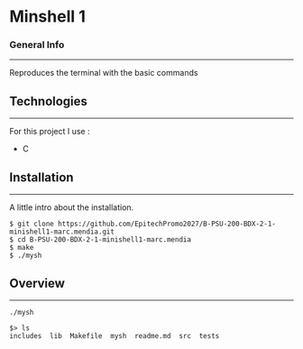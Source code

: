 # Minshell 1
### General Info
***
Reproduces the terminal with the basic commands
## Technologies
***
For this project I use :
* C
## Installation
***
A little intro about the installation. 
```
$ git clone https://github.com/EpitechPromo2027/B-PSU-200-BDX-2-1-minishell1-marc.mendia.git
$ cd B-PSU-200-BDX-2-1-minishell1-marc.mendia
$ make
$ ./mysh
```
## Overview
***
```
./mysh

$> ls 
includes  lib  Makefile  mysh  readme.md  src  tests
```